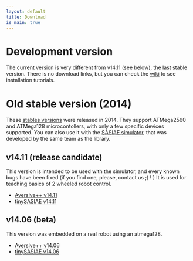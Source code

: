 ```yaml
---
layout: default
title: Download
is_main: true
---
```


# Development version

The current version is very different from v14.11 (see below), the last stable version.
There is no download links, but you can check the [wiki](https://github.com/AversivePlusPlus/AversivePlusPlus/wiki) 
to see installation tutorials.

# Old stable version (2014)

These [stables versions](https://github.com/astralien3000/aversive--) were released in 2014. 
They support ATMega2560 and ATMega128 microcontollers, with only a few specific devices supported.
You can also use it with the [SASIAE simulator](https://github.com/astralien3000/tinySASIAE), 
that was developed by the same team as the library.

## v14.11 (release candidate)

This version is intended to be used with the simulator, and every known bugs have been fixed (if you find one, please, contact us ;) ! )
It is used for teaching basics of 2 wheeled robot control.

 - [Aversive++ v14.11](https://github.com/astralien3000/aversive--/archive/v14.11b.tar.gz)
 - [tinySASIAE v14.11](https://github.com/astralien3000/tinySASIAE/archive/v14.11.tar.gz)
 
## v14.06 (beta)
 
This version was embedded on a real robot using an atmega128.
 
 - [Aversive++ v14.06](https://github.com/astralien3000/aversive--/archive/v14.06.tar.gz)
 - [tinySASIAE v14.06](https://github.com/astralien3000/tinySASIAE/archive/v14.06.tar.gz)
 
